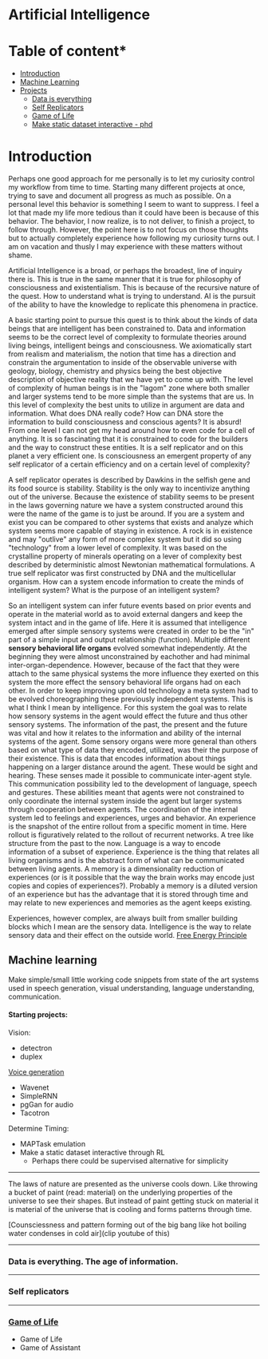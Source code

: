 # Artificial Intelligence

# Table of content*

* [Introduction](#introduction)
* [Machine Learning](##machine-learning)
* [Projects](#starting-projects)
  * [Data is everything](#starting-projects)
  * [Self Replicators](#starting-projects)
  * [Game of Life](#starting-projects)
  * [Make static dataset interactive - phd](#starting-projects)

# Introduction

Perhaps one good approach for me personally is to let my curiosity control my workflow from time to time. Starting many different projects at once, trying to save and document all progress as much as possible. On a personal level this behavior is something I seem to want to suppress. I feel a lot that made my life more tedious than it could have been is because of this behavior. The behavior, I now realize,  is to not deliver, to finish a project, to follow through. However, the point here is to not focus on those thoughts but to actually completely experience how following my curiosity turns out. I am on vacation and thusly I may experience with these matters without shame.

Artificial Intelligence is a broad, or perhaps the broadest, line of inquiry there is. This is true in the same manner that it is true for philosophy of consciousness and existentialism. This is because of the recursive nature of the quest. How to understand what is trying to understand. AI is the pursuit of the ability to have the knowledge to replicate this phenomena in practice. 

A basic starting point to pursue this quest is to think about the kinds of data beings that are intelligent has been constrained to. Data and information seems to be the correct level of complexity to formulate theories around living beings, intelligent beings and consciousness. We axiomatically start from realism and materialism, the notion that time has a direction and constrain the argumentation to inside of the observable universe with geology, biology, chemistry and physics being the best objective description of objective reality that we have yet to come up with. The level of complexity of human beings is in the "lagom" zone where both smaller and larger systems tend to be more simple than the systems that are us. In this level of complexity the best units to utilize in argument are data and information. What does DNA really code? How can DNA store the information to build consciousness and conscious agents? It is absurd! From one level I can not get my head around how to even code for a cell of anything. It is so fascinating that it is constrained to code for the builders and the way to construct these entities.  It is a self replicator and on this planet a very efficient one. Is consciousness an emergent property of any self replicator of a certain efficiency and on a certain level of complexity?

A self replicator operates is described by Dawkins in the selfish gene and its food source is stability. Stability is the only way to incentivize anything out of the universe.  Because the existence of stability seems to be present in the laws governing nature we have a system constructed around this were the name of the game is to just be around. If you are a system and exist you can be compared to other systems that exists and analyze which system seems more capable of staying in existence. A rock is in existence and may "outlive" any form of more complex system but it did so using "technology" from a lower level of complexity. It was based on the crystalline property of minerals operating on a lever of complexity best described by deterministic almost Newtonian mathematical formulations. A true self replicator was first constructed by DNA and the multicellular organism. How can a system encode information to create the minds of intelligent system?  What is the purpose of an intelligent system? 

So an intelligent system can infer future events based on prior events and operate in the material world as to avoid external dangers and keep the system intact and in the game of life. Here it is assumed that intelligence emerged after simple sensory systems were created in order to be the "in" part of a simple input and output relationship (function).  Multiple different <strong>sensory behavioral life organs</strong>  evolved somewhat independently. At the beginning they were almost unconstrained by eachother and had minimal inter-organ-dependence. However, because of the fact that they were attach to the same physical systems the more influence they exerted on this system the more effect the sensory behavioral life organs had on each other. In order to keep improving upon old technology a meta system had to be evolved choreographing these previously independent systems. This is what I think I mean by intelligence. For this system the goal was to relate how sensory systems in the agent would effect the future and thus other sensory systems. The information of the past, the present and the future was vital and how it relates to the information and ability of the internal systems of the agent. Some sensory organs were more general than others based on what type of data they encoded, utilized, was their the purpose of their existence. This is data that encodes information about things happening on a larger distance around the agent. These would be sight and hearing.  These senses made it possible to communicate inter-agent style. This communication possibility led to the development of language, speech and gestures. These abilities meant that agents were not constrained to only coordinate the internal system inside the agent but larger systems through cooperation between agents.  The coordination of the internal system led to feelings and experiences, urges and behavior. An experience is the snapshot of the entire rollout from a specific moment in time.  Here rollout is figuratively related to the rollout of recurrent networks. A tree like structure from the past to the now. Language is a way to encode information of a subset of experience. Experience is the thing that relates all living organisms and is the abstract form of what can be communicated between living agents. A memory is a dimensionality reduction of experiences (or is it possible that the way the brain works may encode just copies and copies of experiences?). Probably a memory is a diluted version of an experience but has the advantage that it is stored through time and may relate to new experiences and memories as the agent keeps existing.  

Experiences, however complex, are always built from smaller building blocks which I mean are the sensory data. Intelligence is the way to relate sensory data and their effect on the outside world. [Free Energy Principle]()



## Machine learning

Make simple/small little working code snippets from state of the art systems used in speech generation, visual understanding, language understanding, communication.


#### Starting projects:

Vision:
* detectron
* duplex

[Voice generation](../ML/voice-generation.md)
* Wavenet
* SimpleRNN
* pgGan for audio
* Tacotron

Determine Timing:
* MAPTask emulation
* Make a static dataset interactive through RL
  * Perhaps there could be supervised alternative for simplicity

-------------------------------------------------

The laws of nature are presented as the universe cools down. Like throwing a bucket of paint (read: material) on the underlying properties of the universe to see their shapes.  But instead of paint getting stuck on material it is material of the universe that is cooling and forms patterns through time.

[Counsciessness and pattern forming out of the big bang like hot boiling water condenses
in cold air](clip youtube of this)


-------------------------------------------------
### Data is everything. The age of information.

-------------------------------------------------
### Self replicators


-------------------------------------------------
### [Game of Life](../games-of-life/games-of-life.md)

* Game of Life
* Game of Assistant

